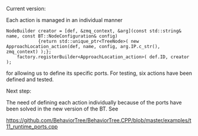 
Current version:

Each action is managed in an individual manner

  	NodeBuilder creator = [def, &zmq_context, &arg](const std::string& name, const BT::NodeConfiguration& config)
    			{return std::unique_ptr<TreeNode>( new ApproachLocation_action(def, name, config, arg.IP.c_str(), zmq_context) );};
		factory.registerBuilder<ApproachLocation_action>( def.ID, creator );
    
for allowing us to define its specific ports. For testing, six actions have been defined and tested.

Next step:

The need of defining each action individually because of the ports have been solved in the new version of the BT. See

https://github.com/BehaviorTree/BehaviorTree.CPP/blob/master/examples/t11_runtime_ports.cpp


